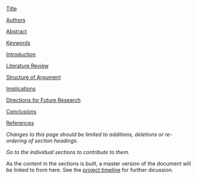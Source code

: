[Title](https://github.com/ASU-CPI/github-experiment/blob/master/article/title.md)

[Authors](https://github.com/ASU-CPI/github-experiment/blob/master/article/authors.md)

[Abstract](https://github.com/ASU-CPI/github-experiment/blob/master/article/abstract.md)

[Keywords](https://github.com/ASU-CPI/github-experiment/blob/master/article/keywords.md)

[Introduction](https://github.com/ASU-CPI/github-experiment/blob/master/article/introduction.md)

[Literature Review](https://github.com/ASU-CPI/github-experiment/blob/master/article/litreview.md)

[Structure of Argument](https://github.com/ASU-CPI/github-experiment/blob/master/article/argument.md)

[Implications](https://github.com/ASU-CPI/github-experiment/blob/master/article/implications.md)

[Directions for Future Research](https://github.com/ASU-CPI/github-experiment/blob/master/article/future.md)

[Conclusions](https://github.com/ASU-CPI/github-experiment/blob/master/article/conclusion.md)

[References](https://github.com/ASU-CPI/github-experiment/blob/master/article/references.md)

*Changes to this page should be limited to additions, deletions or re-ordering of section headings.*

*Go to the individual sections to contribute to them.*

As the content in the sections is built, a master version of the document will be linked to from here. See the [project timeline](https://github.com/ASU-CPI/github-experiment/blob/master/timeline.md) for further dicussion.
